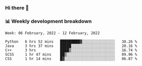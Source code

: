 ### Hi there 👋

### 📊 Weekly development breakdown
<!--START_SECTION:waka-->
```text
Week: 06 February, 2022 - 12 February, 2022

Python   6 hrs 52 mins   █████████▓░░░░░░░░░░░░░░░   38.26 % 
Java     3 hrs 37 mins   █████░░░░░░░░░░░░░░░░░░░░   20.16 % 
C++      3 hrs           ████▒░░░░░░░░░░░░░░░░░░░░   16.74 % 
SCSS     1 hr 47 mins    ██▒░░░░░░░░░░░░░░░░░░░░░░   09.96 % 
CSS      1 hr 14 mins    █▓░░░░░░░░░░░░░░░░░░░░░░░   06.87 % 
```
<!--END_SECTION:waka-->
